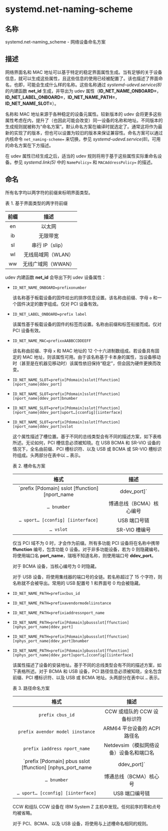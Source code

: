 # systemd.net-naming-scheme

## 名称

systemd.net-naming_scheme - 网络设备命名方案

## 描述

网络界面名和 MAC 地址可以基于特定的稳定界面属性生成。当有足够的关于设备信息，就可以生成这些属性，且这些信息的使用已经被配置了。该也描述了界面命名，也即，可能会生成什么样的名称。这些名称通过 *systemd-udevd.service(8)* 的内建函数 **net_id** 生成，并导出为 udev 属性（**ID_NET_NAME_ONBOARD=**，**ID_NET_LABEL_ONBOARD=**，**ID_NET_NAME_PATH=**，**ID_NET_NAME_SLOT=**）。

名称和 MAC 地址来源于各种稳定的设备元属性。较新版本的 udev 会将更多这些属性考虑在内，提升了（也因此可能会改变）同一设备的名称和地址。不同版本的生成规则就被称为“命名方案”。默认命名方案在编译时就选定了。通常这将作为最新的实现了的版本，但也可以设置为较旧的版本来保证兼容性。命名方案可以通过内核命令 `net_naming-scheme=` 来切换，参见 *systemd-udevd.service(8)*。可用的命名方案在下方描述。

在 udev 属性已经生成之后，适当的 udev 规则将用于基于这些属性实际重命名设备。参见 *systemd.link(5)* 中的 `NamePolicy=` 和 `MACAddressPolicy=` 的描述。

## 命名

所有名字均以两字符的前缀来标明界面类型。

表 1. 基于界面类型的两字符前缀

| 前缀  |        描述        |
| :---: | :----------------: |
|  en   |       以太网       |
|  ib   |      无限带宽      |
|  sl   |  串行 IP（slip）   |
|  wl   | 无线局域网（WLAN） |
|  ww   | 无线广域网（WWAN） |

udev 内建函数 **net_id** 会导出下列 udev 设备属性：

- `ID_NET_NAME_ONBOARD=prefixonumber`

    该名称基于板载设备的固件给出的排序信息设置。该名称由前缀、字母 `o` 和一个固件决定的数字组成。仅对 PCI 设备有效。

- `ID_NET_LABEL_ONBOARD=prefix label`

    该属性基于板载设备的固件的标签而设置。名称由前缀和标签衔接而成。仅对 PCI 设备有效。

- `ID_NET_NAME_MAC=prefixxAABBCCDDEEFF`

    该名称由前缀、字母 `x` 和 MAC 地址的 12 个十六进制数组成。若设备具有固定的 MAC 地址，则该属性可用。由于该名称基于卡本身的属性，当设备移动时（甚至是在机器见移动时）该属性依旧保持“稳定”，但会因为硬件更换而改变。

- `ID_NET_NAME_SLOT=prefix[Pdomain]sslot[ffunction][nport_name|ddev_port]`
- `ID_NET_NAME_SLOT=prefix[Pdomain]sslot[ffunction][nport_name|ddev_port]bnumber`
- `ID_NET_NAME_SLOT=prefix[Pdomain]sslot[ffunction][nport_name|ddev_port]uport…[cconfig][iinterface]`
- `ID_NET_NAME_SLOT=prefix[Pdomain]sslot[ffunction][nport_name|ddev_port]vslot`

    这个属性描述了槽位置。基于不同的总线类型会有不同的描述方案，如下表格所述。无论如何，PCI 槽信息必须被知晓。在 USB BCMA 和 SR-VIO 设备的情况下，全名由前缀、PCI 槽标识符、以及 USB 或 BCMA 或 SR-VIO 槽标识符组成。头两部分在表中以 `…` 表示。

    表 2. 槽命名方案

    |                             格式                              |           描述           |
    | :-----------------------------------------------------------: | :----------------------: |
    | `prefix [Pdomain] sslot [ffunction] [nport_name | ddev_port]` |        PCI 槽编号        |
    |                          `… bnumber`                          | 博通总线（BCMA）核心编号 |
    |               `… uport… [cconfig] [iinterface]`               |       USB 端口号链       |
    |                           `… vslot`                           |      SR-VIO 槽编号       |

    仅当 PCI 域不为 0 时，才会作为前缀。所有多功能 PCI 设备将在名称中携带 **ffunction** 编号，包含功能 0 设备。对于非多功能设备，若为 0 则隐藏编号。将使用端口名 **port_name**，瑞哦不知道名称，则使用端口号 **ddev_port**。

    对于 BCMA 设备，当核心编号为 0 时隐藏。

    对于 USB 设备，将使用集线器的端口号的全链。若名称超过了 15 个字符，则名称就不会被导出。常用的 USB 配置号 1 和界面号 0 均会被隐藏。

- `ID_NET_NAME_PATH=prefixcbus_id`
- `ID_NET_NAME_PATH=prefixavendormodeliinstance`
- `ID_NET_NAME_PATH=prefixiaddressnport_name`
- `ID_NET_NAME_PATH=prefix[Pdomain]pbussslot[ffunction][nphys_port_name|ddev_port]`
- `ID_NET_NAME_PATH=prefix[Pdomain]pbussslot[ffunction][nphys_port_name|ddev_port]bnumber`
- `ID_NET_NAME_PATH=prefix[Pdomain]pbussslot[ffunction][nphys_port_name|ddev_port]uport…[cconfig][iinterface]`

    该属性描述了设备的安装地址。基于不同的总线类型会有不同的描述方案，如下表格所述。对于 BCMA 和 USB 设备，PCI 路径信息必须被知晓，全名包含前缀、PCI 槽标识符、以及 USB 或 BCMA 地址。头两部分在表中以 `…` 表示。

    表 3. 路径命名方案

    |                                  格式                                   |                  描述                   |
    | :---------------------------------------------------------------------: | :-------------------------------------: |
    |                            `prefix cbus_id`                             |       CCW 或组队的 CCW 设备标识符       |
    |                    `prefix avendor model iinstance`                     |      ARM64 平台设备的 ACPI 路径名       |
    |                      `prefix iaddress nport_name`                       | Netdevsim（模拟网络设备）设备名和端口名 |
    | `prefix [Pdomain] pbus sslot [ffunction] [nphys_port_name | ddev_port]` |              PCI 地理位置               |
    |                               `… bnumber`                               |         博通总线（BCMA）核心号          |
    |                    `… uport… [cconfig] [iinterface]`                    |             USB 端口编号链              |

    CCW 和组队 CCW 设备在 IBM System Z 主机中发现。任何前序的零和点号均被省略。

    对于 PCI、BCMA、以及 USB 设备，将使用与上述槽命名相同的规则。
